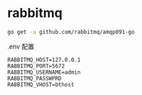 # rabbitmq

```bash
go get -u github.com/rabbitmq/amqp091-go
```

.env 配置
```env
RABBITMQ_HOST=127.0.0.1
RABBITMQ_PORT=5672
RABBITMQ_USERNAME=admin
RABBITMQ_PASSWPRD
RABBITMQ_VHOST=bthost
```
